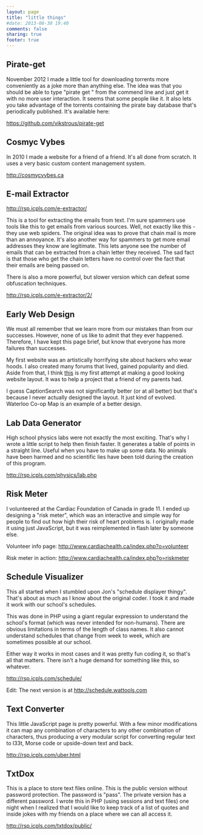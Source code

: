 ```yaml
---
layout: page
title: "little things"
#date: 2013-08-30 19:40
comments: false
sharing: true
footer: true
---
```


Pirate-get
---

November 2012 I made a little tool for downloading torrents more conveniently as a joke more than anything else. The idea was that you should be able to type "pirate get <torrent name>" from the commend line and just get it with no more user interaction. It seems that some people like it. It also lets you take advantage of the torrents containing the pirate bay database that's periodically published. It's available here:

https://github.com/vikstrous/pirate-get

Cosmyc Vybes
---

In 2010 I made a website for a friend of a friend. It's all done from scratch. It uses a very basic custom content management system.

http://cosmycvybes.ca

E-mail Extractor
---

http://rsp.icpls.com/e-extractor/

This is a tool for extracting the emails from text. I'm sure spammers use tools like this to get emails from various sources. Well, not exactly like this - they use web spiders. The original idea was to prove that chain mail is more than an annoyance. It's also another way for spammers to get more email addresses they know are legitimate. This lets anyone see the number of emails that can be extracted from a chain letter they received. The sad fact is that those who get the chain letters have no control over the fact that their emails are being passed on.

There is also a more powerful, but slower version which can defeat some obfuscation techniques.

http://rsp.icpls.com/e-extractor/2/

Early Web Design
---

We must all remember that we learn more from our mistakes than from our successes. However, none of us like to admit that they ever happened. Therefore, I have kept this page brief, but know that everyone has more failures than successes.

My first website was an artistically horrifying site about hackers who wear hoods. I also created many forums that lived, gained popularity and died. Aside from that, I think [this](http://rsp.icpls.com/careerinhospitals.com/index.html) is my first attempt at making a good looking website layout. It was to help a project that a friend of my parents had.

I guess CaptionSearch was not significantly better (or at all better) but that's because I never actually designed the layout. It just kind of evolved. Waterloo Co-op Map is an example of a better design.

Lab Data Generator
---

High school physics labs were not exactly the most exciting. That's why I wrote a little script to help then finish faster. It generates a table of points in a straight line. Useful when you have to make up some data. No animals have been harmed and no scientific lies have been told during the creation of this program.

http://rsp.icpls.com/physics/lab.php

Risk Meter
---

I volunteered at the Cardiac Foundation of Canada in grade 11. I ended up designing a "risk meter", which was an interactive and simple way for people to find out how high their risk of heart problems is. I originally made it using just JavaScript, but it was reimplemented in flash later by someone else.

Volunteer info page:
http://www.cardiachealth.ca/index.php?o=volunteer

Risk meter in action:
http://www.cardiachealth.ca/index.php?o=riskmeter

Schedule Visualizer
---

This all started when I stumbled upon Jon's "schedule displayer thingy". That's about as much as I know about the original coder. I took it and made it work with our school's schedules.

This was done in PHP using a giant regular expression to understand the school's format (which was never intended for non-humans). There are obvious limitations in terms of the length of class names. It also cannot understand schedules that change from week to week, which are sometimes possible at our school.

Either way it works in most cases and it was pretty fun coding it, so that's all that matters. There isn't a huge demand for something like this, so whatever.

http://rsp.icpls.com/schedule/

Edit: The next version is at http://schedule.wattools.com

Text Converter
---

This little JavaScript page is pretty powerful. With a few minor modifications it can map any combination of characters to any other combination of characters, thus producing a very modular script for converting regular text to l33t, Morse code or upside-down text and back.

http://rsp.icpls.com/uber.html

TxtDox
---

This is a place to store text files online. This is the public version without password protection. The password is "pass". The private version has a different password. I wrote this in PHP (using sessions and text files) one night when I realized that I would like to keep track of a list of quotes and inside jokes with my friends on a place where we can all access it.

http://rsp.icpls.com/txtdox/public/

